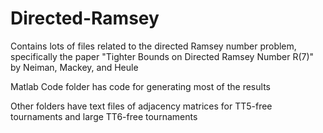 # Directed-Ramsey

Contains lots of files related to the directed Ramsey number problem, specifically the paper "Tighter Bounds on Directed Ramsey Number R(7)" by Neiman, Mackey, and Heule

Matlab Code folder has code for generating most of the results

Other folders have text files of adjacency matrices for TT5-free tournaments and large TT6-free tournaments
